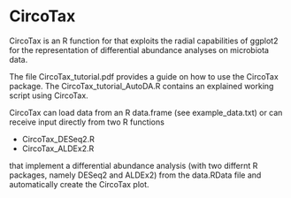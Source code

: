 # CircoTax
CircoTax is an R function for that exploits the radial capabilities of ggplot2 for the representation of differential abundance analyses on microbiota data.

The file CircoTax_tutorial.pdf provides a guide on how to use the CircoTax package.
The CircoTax_tutorial_AutoDA.R contains an explained working script using CircoTax.

CircoTax can load data from an R data.frame (see example_data.txt) or can receive input directly from two R functions
- CircoTax_DESeq2.R
- CircoTax_ALDEx2.R
  
that implement a differential abundance analysis (with two differnt R packages, namely DESeq2 and ALDEx2) from the data.RData file and automatically create the CircoTax plot.
